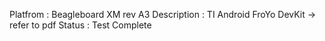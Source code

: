 Platfrom    : Beagleboard XM rev A3
Description : TI Android FroYo DevKit -> refer to pdf 
Status      : Test Complete 


